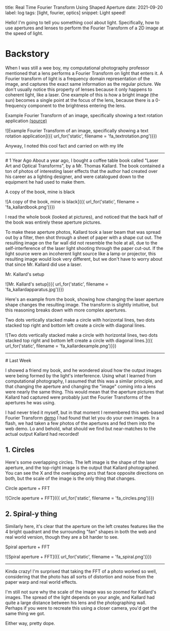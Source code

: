 title: Real Time Fourier Transform Using Shaped Aperture
date: 2021-09-20
label: log
tags: [light, fourier, optics]
snippet: Light speed!

Hello! I'm going to tell you something cool about light. Specifically, how to use apertures and lenses to perform the Fourier Transform of a 2D image at the speed of light.  

# Backstory
When I was still a wee boy, my computational photography professor mentioned that a lens performs a Fourier Transform on light that enters it. A Fourier transform of light is a frequency domain representation of the image, and captures the exact same information as the regular picture. We don't usually notice this property of lenses because it only happens to coherent light, like a laser. One example of this is how a bright image (the sun) becomes a single point at the focus of the lens, because there is a 0-frequency component to the brightness entering the lens. 

<p class="caption">Example Fourier Transform of an image, specifically showing a text rotation application <a href="https://homepages.inf.ed.ac.uk/rbf/HIPR2/fourier.htm">(source)</a></p>
![Example Fourier Transform of an image, specifically showing a text rotation application]({{ url_for('static', filename = 'fa_textrotation.png')}})

Anyway, I noted this cool fact and carried on with my life

<hr>
# 1 Year Ago
About a year ago, I bought a coffee table book called "Laser Art and Optical Transforms", by a Mr. Thomas Kallard. The book contained a ton of photos of interesting laser effects that the author had created over his career as a lighting designer, and were catalogued down to the equipment he had used to make them. 

<p class="caption">A copy of the book, mine is black</p>
![A copy of the book, mine is black]({{ url_for('static', filename = 'fa_kallardbook.png')}})


I read the whole book (looked at pictures), and noticed that the back half of the book was entirely these aperture pictures. 

To make these aperture photos, Kallard took a laser beam that was spread out by a filter, then shot through a sheet of paper with a shape cut out. The resulting image on the far wall did not resemble the hole at all, due to the self-interference of the laser light shooting through the paper cut-out. If the light source were an incoherent light source like a lamp or projector, this resulting image would look very different, but we don't have to worry about that since Mr. Kallard did use a laser.

<p class="caption">Mr. Kallard's setup</p>
![Mr. Kallard's setup]({{ url_for('static', filename = 'fa_kallardapparatus.jpg')}})

Here's an example from the book, showing how changing the laser aperture shape changes the resulting image. The transform is slightly intuitive, but this reasoning breaks down with more complex apertures. 

<p class="caption">Two dots vertically stacked make a circle with horizontal lines, two dots stacked top right and bottom left create a circle with diagonal lines.</p>
![Two dots vertically stacked make a circle with horizontal lines, two dots stacked top right and bottom left create a circle with diagonal lines.]({{ url_for('static', filename = 'fa_kallardexample.png')}})

<hr>
# Last Week

I showed a friend my book, and he wondered aloud how the output images were being formed by the light's interference. Using what I learned from computational photography, I assumed that this was a similar principle, and that changing the aperture and changing the "image" coming into a lens were nearly the same thing. This would mean that the aperture pictures that Kallard had captured were probably just the Fourier Transforms of the apertures he was using. 

I had never tried it myself, but in that moment I remembered this web-based Fourier Transform [demo](https://homepages.inf.ed.ac.uk/rbf/HIPR2/fourier.htm) I had found that let you do your own images. In a flash, we had taken a few photos of the apertures and fed them into the web demo. Lo and behold, what should we find but near-matches to the actual output Kallard had recorded!


## 1. Circles
Here's some overlapping circles. The left image is the shape of the laser aperture, and the top-right image is the output that Kallard photographed. You can see the X and the overlapping arcs that face opposite directions on both, but the scale of the image is the only thing that changes.
<p class="caption">Circle aperture + FFT</p>
![Circle aperture + FFT]({{ url_for('static', filename = 'fa_circles.png')}})

## 2. Spiral-y thing
Similarly here, it's clear that the aperture on the left creates features like the 4 bright quadrant and the surrounding "fan" shapes in both the web and real world version, though they are a bit harder to see.

<p class="caption">Spiral aperture + FFT</p>
![Spiral aperture + FFT]({{ url_for('static', filename = 'fa_spiral.png')}})

<hr>

Kinda crazy! I'm surprised that taking the FFT of a photo worked so well, considering that the photo has all sorts of distortion and noise from the paper warp and real world effects.

I'm still not sure why the scale of the image was so zoomed for Kallard's images. The spread of the light depends on your angle, and Kallard had quite a large distance between his lens and the photographing wall. Perhaps if you were to recreate this using a closer camera, you'd get the same thing we got.

Either way, pretty dope. 




